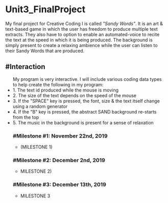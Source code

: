 # Unit3_FinalProject
My final project for Creative Coding I is called <i>"Sandy Words"</i>. It is an art & text-based game in which the user has freedom to produce multiple text extracts. They also have to option to enable an automated-voice to recite the text at the speed in which it is being produced. The background is simply present to create a relaxing ambience while the user can listen to their Sandy Words that are produced.

<h2>#Interaction</h2>
<ul>My program is very interactive. I will include various coding data types to help create the following in my program: 
 <li>1. The text id produced while the mouse is moving</li>
 <li>2. The size of the text depends on the speed of the mouse</li>
 <li>3. If the "SPACE" key is pressed, the font, size & the text itself change using a random generator</li>
 <li>4. If the "B" key is pressed, the abstract SAND background re-starts from the top</li>
 <li>5. The music in the background is present for a sense of relaxation</li>

<h3>#Milestone #1: November 22nd, 2019</h3>
<ul>
 <li> (MILESTONE 1) </li>
 </ul>

<h3>#Milestone #2: December 2nd, 2019</h3>
<ul>
 <li> MILESTONE 2) </li>
 </ul>

<h3>#Milestone #3: December 13th, 2019</h3>
<ul>
 <li> MILESTONE 3 </li>
 </ul>
